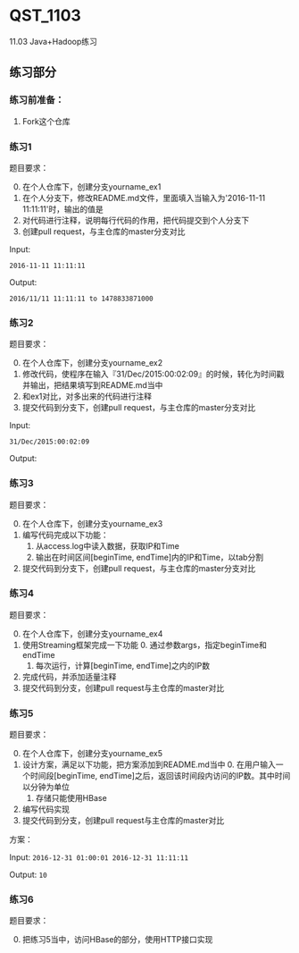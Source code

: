 # QST_1103
11.03 Java+Hadoop练习

## 练习部分

### 练习前准备：

1. Fork这个仓库

### 练习1

题目要求：

0. 在个人仓库下，创建分支yourname_ex1
1. 在个人分支下，修改README.md文件，里面填入当输入为'2016-11-11 11:11:11'时，输出的值是
2. 对代码进行注释，说明每行代码的作用，把代码提交到个人分支下
3. 创建pull request，与主仓库的master分支对比

Input:

`2016-11-11 11:11:11`

Output:

`2016/11/11 11:11:11 to 1478833871000`

### 练习2

题目要求：

0. 在个人仓库下，创建分支yourname_ex2
1. 修改代码，使程序在输入『31/Dec/2015:00:02:09』的时候，转化为时间戳并输出，把结果填写到README.md当中
2. 和ex1对比，对多出来的代码进行注释
3. 提交代码到分支下，创建pull request，与主仓库的master分支对比

Input:

`31/Dec/2015:00:02:09`

Output:

### 练习3
题目要求：

0. 在个人仓库下，创建分支yourname_ex3
1. 编写代码完成以下功能：
    1. 从access.log中读入数据，获取IP和Time
    2. 输出在时间区间[beginTime, endTime]内的IP和Time，以tab分割
2. 提交代码到分支下，创建pull request，与主仓库的master分支对比

### 练习4

题目要求：

0. 在个人仓库下，创建分支yourname_ex4
1. 使用Streaming框架完成一下功能
    0. 通过参数args，指定beginTime和endTime
    1. 每次运行，计算[beginTime, endTime]之内的IP数
2. 完成代码，并添加适量注释
3. 提交代码到分支，创建pull request与主仓库的master对比

### 练习5

题目要求：

0. 在个人仓库下，创建分支yourname_ex5
1. 设计方案，满足以下功能，把方案添加到README.md当中
    0. 在用户输入一个时间段[beginTime, endTime]之后，返回该时间段内访问的IP数。其中时间以分钟为单位
    1. 存储只能使用HBase
2. 编写代码实现
3. 提交代码到分支，创建pull request与主仓库的master对比

方案：

Input:
`2016-12-31 01:00:01 2016-12-31 11:11:11`

Output:
`10`

### 练习6

题目要求：

0. 把练习5当中，访问HBase的部分，使用HTTP接口实现


    






